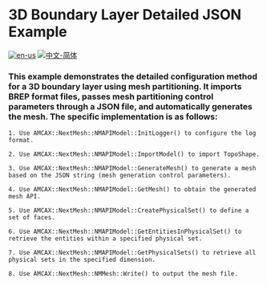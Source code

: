 # 3D Boundary Layer Detailed JSON Example

[![en-us](https://img.shields.io/badge/en-us-yellow.svg)](./README.md) [![中文-简体](https://img.shields.io/badge/%E4%B8%AD%E6%96%87-%E7%AE%80%E4%BD%93-red.svg)](./README.zh_cn.md)

### This example demonstrates the detailed configuration method for a 3D boundary layer using mesh partitioning. It imports BREP format files, passes mesh partitioning control parameters through a JSON file, and automatically generates the mesh. The specific implementation is as follows:

	1. Use AMCAX::NextMesh::NMAPIModel::InitLogger() to configure the log format.
	
	2. Use AMCAX::NextMesh::NMAPIModel::ImportModel() to import TopoShape.
	
	3. Use AMCAX::NextMesh::NMAPIModel::GenerateMesh() to generate a mesh based on the JSON string (mesh generation control parameters).
	
	4. Use AMCAX::NextMesh::NMAPIModel::GetMesh() to obtain the generated mesh API.
	
	5. Use AMCAX::NextMesh::NMAPIModel::CreatePhysicalSet() to define a set of faces.
	
	6. Use AMCAX::NextMesh::NMAPIModel::GetEntitiesInPhysicalSet() to retrieve the entities within a specified physical set.
	
	7. Use AMCAX::NextMesh::NMAPIModel::GetPhysicalSets() to retrieve all physical sets in the specified dimension.
	
	8. Use AMCAX::NextMesh::NMMesh::Write() to output the mesh file.


